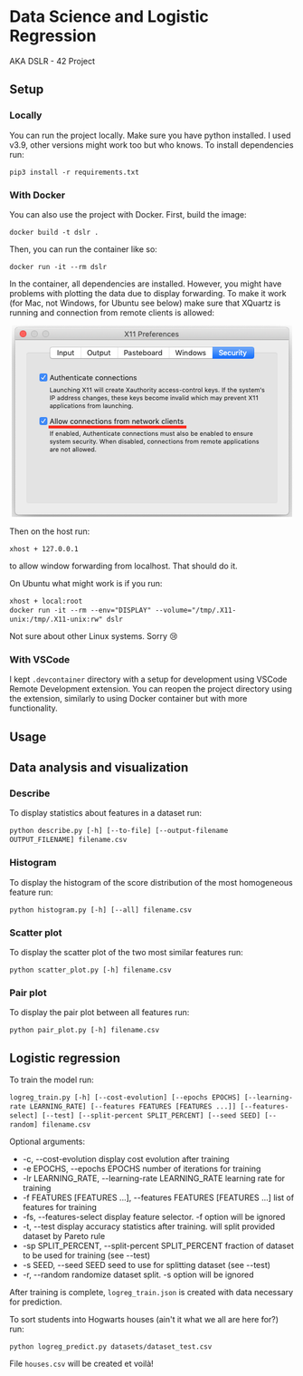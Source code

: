 # Data Science and Logistic Regression
AKA DSLR - 42 Project

## Setup
### Locally
You can run the project locally. Make sure you have python installed. I used v3.9, other versions might work too but who knows. To install dependencies run: 
```
pip3 install -r requirements.txt
```

### With Docker
You can also use the project with Docker. First, build the image:
```
docker build -t dslr .
```
Then, you can run the container like so:
```
docker run -it --rm dslr
```
In the container, all dependencies are installed. However, you might have problems with plotting the data due to display forwarding. To make it work (for Mac, not Windows, for Ubuntu see below) make sure that XQuartz is running and connection from remote clients is allowed:

<p align="center">
  <img src="https://raw.githubusercontent.com/42ibaran/ft_linear_regression/master/readme_img/xquartz_setting.png">
</p>

Then on the host run:
```
xhost + 127.0.0.1
```
to allow window forwarding from localhost. That should do it.

On Ubuntu what might work is if you run:
```
xhost + local:root
docker run -it --rm --env="DISPLAY" --volume="/tmp/.X11-unix:/tmp/.X11-unix:rw" dslr 
```
Not sure about other Linux systems. Sorry 😢

### With VSCode
I kept `.devcontainer` directory with a setup for development using VSCode Remote Development extension. You can reopen the project directory using the extension, similarly to using Docker container but with more functionality.

## Usage
## Data analysis and visualization
### Describe
To display statistics about features in a dataset run:
```
python describe.py [-h] [--to-file] [--output-filename OUTPUT_FILENAME] filename.csv
```

### Histogram
To display the histogram of the score distribution of the most homogeneous feature run:
```
python histogram.py [-h] [--all] filename.csv
```

### Scatter plot
To display the scatter plot of the two most similar features run:
```
python scatter_plot.py [-h] filename.csv
```

### Pair plot
To display the pair plot between all features run:
```
python pair_plot.py [-h] filename.csv
```

## Logistic regression
To train the model run:
```
logreg_train.py [-h] [--cost-evolution] [--epochs EPOCHS] [--learning-rate LEARNING_RATE] [--features FEATURES [FEATURES ...]] [--features-select] [--test] [--split-percent SPLIT_PERCENT] [--seed SEED] [--random] filename.csv
```
Optional arguments:
* -c, --cost-evolution  display cost evolution after training
* -e EPOCHS, --epochs EPOCHS
                        number of iterations for training
* -lr LEARNING_RATE, --learning-rate LEARNING_RATE
                        learning rate for training
* -f FEATURES [FEATURES ...], --features FEATURES [FEATURES ...]
                        list of features for training
* -fs, --features-select
                        display feature selector. -f option will be ignored
* -t, --test            display accuracy statistics after training. will split provided dataset by Pareto rule
* -sp SPLIT_PERCENT, --split-percent SPLIT_PERCENT
                        fraction of dataset to be used for training (see --test)
* -s SEED, --seed SEED  seed to use for splitting dataset (see --test)
* -r, --random          randomize dataset split. -s option will be ignored

After training is complete, `logreg_train.json` is created with data necessary for prediction.

To sort students into Hogwarts houses (ain't it what we all are here for?) run:
```
python logreg_predict.py datasets/dataset_test.csv
```
File `houses.csv` will be created et voilà!
